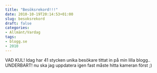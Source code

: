 ```yaml
---
title: "Besöksrekord!!!"
date: 2010-10-19T20:14:53+01:00
slug: besoksrekord
draft: false
categories:
- Allmänt/Vardag
tags:
- blogg.se
- 2010
---
```

VAD KUL! Idag har 41 stycken unika besökare tittat in på min lilla blogg.. UNDERBART! nu ska jag uppdatera igen fast måste hitta kameran först ;)